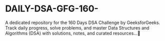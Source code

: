 # DAILY-DSA-GFG-160-
A dedicated repository for the 160 Days DSA Challenge by GeeksforGeeks. Track daily progress, solve problems, and master Data Structures and Algorithms (DSA) with solutions, notes, and curated resources...🚀
